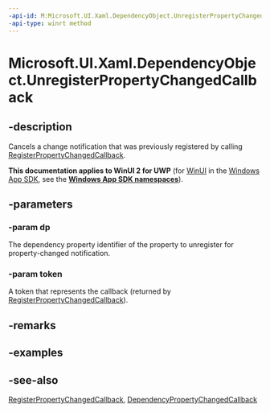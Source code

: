 ```yaml
---
-api-id: M:Microsoft.UI.Xaml.DependencyObject.UnregisterPropertyChangedCallback(Microsoft.UI.Xaml.DependencyProperty,System.Int64)
-api-type: winrt method
---
```


<!-- Method syntax
public void UnregisterPropertyChangedCallback(Windows.UI.Xaml.DependencyProperty dp, System.Int64 token)
-->

# Microsoft.UI.Xaml.DependencyObject.UnregisterPropertyChangedCallback

## -description
Cancels a change notification that was previously registered by calling [RegisterPropertyChangedCallback](dependencyobject_registerpropertychangedcallback_2003721961.md).

**This documentation applies to WinUI 2 for UWP** (for [WinUI](/windows/apps/winui/winui3/) in the [Windows App SDK](/windows/apps/windows-app-sdk/), see the **[Windows App SDK namespaces](/windows/windows-app-sdk/api/winrt/)**).

## -parameters
### -param dp
The dependency property identifier of the property to unregister for property-changed notification.

### -param token
A token that represents the callback (returned by [RegisterPropertyChangedCallback](dependencyobject_registerpropertychangedcallback_2003721961.md)).

## -remarks

## -examples

## -see-also
[RegisterPropertyChangedCallback](dependencyobject_registerpropertychangedcallback_2003721961.md), [DependencyPropertyChangedCallback](dependencypropertychangedcallback.md)
